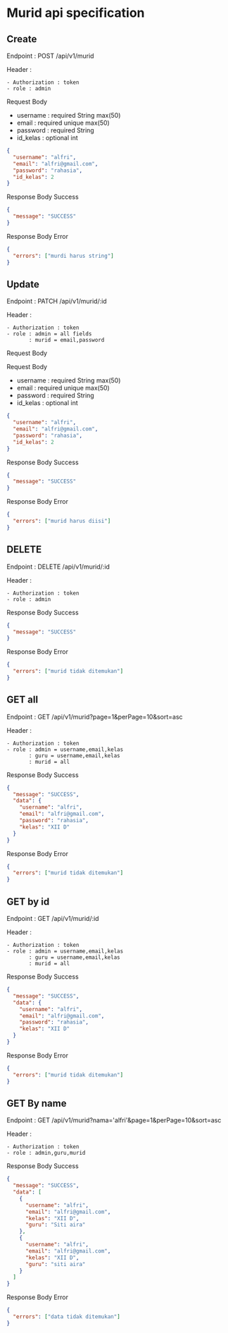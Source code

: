 # Murid api specification

## Create

Endpoint : POST /api/v1/murid

Header :

    - Authorization : token
    - role : admin

Request Body

- username : required String max(50)
- email : required unique max(50)
- password : required String
- id_kelas : optional int

```json
{
  "username": "alfri",
  "email": "alfri@gmail.com",
  "password": "rahasia",
  "id_kelas": 2
}
```

Response Body Success

```json
{
  "message": "SUCCESS"
}
```

Response Body Error

```json
{
  "errors": ["murdi harus string"]
}
```

## Update

Endpoint : PATCH /api/v1/murid/:id

Header :

    - Authorization : token
    - role : admin = all fields
           : murid = email,password

Request Body

Request Body

- username : required String max(50)
- email : required unique max(50)
- password : required String
- id_kelas : optional int

```json
{
  "username": "alfri",
  "email": "alfri@gmail.com",
  "password": "rahasia",
  "id_kelas": 2
}
```

Response Body Success

```json
{
  "message": "SUCCESS"
}
```

Response Body Error

```json
{
  "errors": ["murid harus diisi"]
}
```

## DELETE

Endpoint : DELETE /api/v1/murid/:id

Header :

    - Authorization : token
    - role : admin

Response Body Success

```json
{
  "message": "SUCCESS"
}
```

Response Body Error

```json
{
  "errors": ["murid tidak ditemukan"]
}
```

## GET all

Endpoint : GET /api/v1/murid?page=1&perPage=10&sort=asc

Header :

    - Authorization : token
    - role : admin = username,email,kelas
           : guru = username,email,kelas
           : murid = all

Response Body Success

```json
{
  "message": "SUCCESS",
  "data": {
    "username": "alfri",
    "email": "alfri@gmail.com",
    "password": "rahasia",
    "kelas": "XII D"
  }
}
```

Response Body Error

```json
{
  "errors": ["murid tidak ditemukan"]
}
```

## GET by id

Endpoint : GET /api/v1/murid/:id

Header :

    - Authorization : token
    - role : admin = username,email,kelas
           : guru = username,email,kelas
           : murid = all

Response Body Success

```json
{
  "message": "SUCCESS",
  "data": {
    "username": "alfri",
    "email": "alfri@gmail.com",
    "password": "rahasia",
    "kelas": "XII D"
  }
}
```

Response Body Error

```json
{
  "errors": ["murid tidak ditemukan"]
}
```

## GET By name

Endpoint : GET /api/v1/murid?nama='alfri'&page=1&perPage=10&sort=asc

Header :

    - Authorization : token
    - role : admin,guru,murid

Response Body Success

```json
{
  "message": "SUCCESS",
  "data": [
    {
      "username": "alfri",
      "email": "alfri@gmail.com",
      "kelas": "XII D",
      "guru": "Siti aira"
    },
    {
      "username": "alfri",
      "email": "alfri@gmail.com",
      "kelas": "XII D",
      "guru": "siti aira"
    }
  ]
}
```

Response Body Error

```json
{
  "errors": ["data tidak ditemukan"]
}
```
